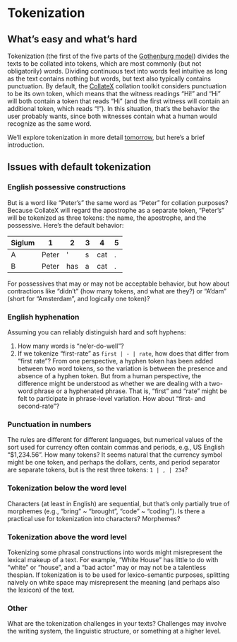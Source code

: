 # Tokenization

## What’s easy and what’s hard

Tokenization (the first of the five parts of the [Gothenburg model](http://wiki.tei-c.org/index.php/Textual_Variance#The_.E2.80.9CGothenburg_model.E2.80.9D:_A_modular_architecture_for_computer-aided_collation)) divides the texts to be collated into tokens, which are most commonly (but not obligatorily) words. Dividing continuous text into words feel intuitive as long as the text contains nothing but words, but text also typically contains punctuation. By default, the [CollateX](https://pypi.python.org/pypi/collatex) collation toolkit considers punctuation to be its own token, which means that the witness readings “Hi!” and “Hi” will both contain a token that reads “Hi” (and the first witness will contain an additional token, which reads “!”). In this situation, that’s the behavior the user probably wants, since both witnesses contain what a human would recognize as the same word.

We’ll explore tokenization in more detail [tomorrow](week_2_day_2_plan.md), but here’s a brief introduction.

## Issues with default tokenization

### English possessive constructions

But is a word like “Peter’s” the same word as “Peter” for collation purposes? Because CollateX will regard the apostrophe as a separate token, “Peter’s” will be tokenized as three tokens: the name, the apostrophe, and the possessive. Here’s the default behavior:

Siglum | 1 | 2 | 3 | 4 | 5 
---- | ---- | ---- | ---- | ---- | ---- 
A | Peter | ' | s | cat | .
B | Peter | has | a | cat | .


For possessives that may or may not be acceptable behavior, but how about contractions like “didn’t” (how many tokens, and what are they?) or “A’dam” (short for “Amsterdam”, and logically one token)?

### English hyphenation

Assuming you can reliably distinguish hard and soft hyphens:

1. How many words is “ne’er-do-well”?
1. If we tokenize “first-rate” as `first | - | rate`, how does that differ from “first rate”? From one perspective, a hyphen token has been added between two word tokens, so the variation is between the presence and absence of a hyphen token. But from a human perspective, the difference might be understood as whether we are dealing with a two-word phrase or a hyphenated phrase. That is, “first” and “rate” might be felt to participate in phrase-level variation. How about “first- and second-rate”?

### Punctuation in numbers

The rules are different for different languages, but numerical values of the sort used for currency often contain commas and periods, e.g., US English “$1,234.56”. How many tokens? It seems natural that the currency symbol might be one token, and perhaps the dollars, cents, and period separator are separate tokens, but is the rest three tokens: `1 | , | 234`?

### Tokenization below the word level

Characters (at least in English) are sequential, but that’s only partially true of morphemes (e.g., “bring” ~ “brought”, “code” ~ “coding”). Is there a practical use for tokenization into characters? Morphemes? 

### Tokenization above the word level

Tokenizing some phrasal constructions into words might misrepresent the lexical makeup of a text. For example, “White House” has little to do with “white” or “house”, and a “bad actor” may or may not be a talentless thespian. If tokenization is to be used for lexico-semantic purposes, splitting naively on white space may misrepresent the meaning (and perhaps also the lexicon) of the text.

### Other

What are the tokenization challenges in your texts? Challenges may involve the writing system, the linguistic structure, or something at a higher level.